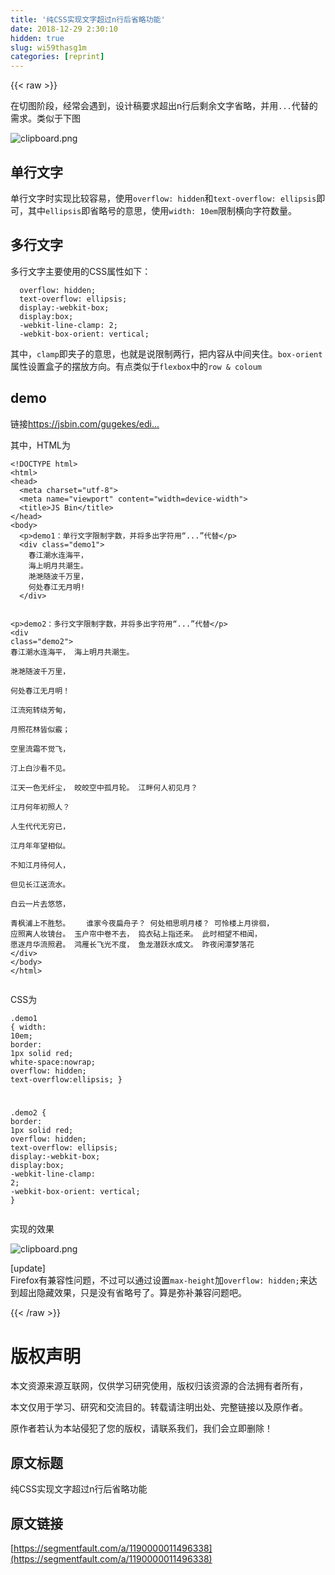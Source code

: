 ```yaml
---
title: '纯CSS实现文字超过n行后省略功能' 
date: 2018-12-29 2:30:10
hidden: true
slug: wi59thasg1m
categories: [reprint]
---
```


{{< raw >}}

                    
<p>在切图阶段，经常会遇到，设计稿要求超出n行后剩余文字省略，并用<code>...</code>代替的需求。类似于下图</p>
<p><span class="img-wrap"><img data-src="/img/bVWoOD?w=938&amp;h=100" src="https://static.alili.tech/img/bVWoOD?w=938&amp;h=100" alt="clipboard.png" title="clipboard.png" style="cursor: pointer; display: inline;"></span></p>
<h2 id="articleHeader0">单行文字</h2>
<p>单行文字时实现比较容易，使用<code>overflow: hidden</code>和<code>text-overflow: ellipsis</code>即可，其中<code>ellipsis</code>即省略号的意思，使用<code>width: 10em</code>限制横向字符数量。</p>
<h2 id="articleHeader1">多行文字</h2>
<p>多行文字主要使用的CSS属性如下：</p>
<div class="widget-codetool" style="display:none;">
      <div class="widget-codetool--inner">
      <span class="selectCode code-tool" data-toggle="tooltip" data-placement="top" title="" data-original-title="全选"></span>
      <span type="button" class="copyCode code-tool" data-toggle="tooltip" data-placement="top" data-clipboard-text="  overflow: hidden;
  text-overflow: ellipsis;
  display:-webkit-box;
  display:box;
  -webkit-line-clamp: 2; 
  -webkit-box-orient: vertical;" title="" data-original-title="复制"></span>
      <span type="button" class="saveToNote code-tool" data-toggle="tooltip" data-placement="top" title="" data-original-title="放进笔记"></span>
      </div>
      </div><pre class="hljs scss"><code>  <span class="hljs-attribute">overflow</span>: hidden;
  <span class="hljs-attribute">text-overflow</span>: ellipsis;
  <span class="hljs-attribute">display</span>:-webkit-box;
  <span class="hljs-attribute">display</span>:box;
  -webkit-line-clamp: <span class="hljs-number">2</span>; 
  -webkit-box-orient: vertical;</code></pre>
<p>其中，<code>clamp</code>即夹子的意思，也就是说限制两行，把内容从中间夹住。<code>box-orient</code>属性设置盒子的摆放方向。有点类似于<code>flexbox</code>中的<code>row &amp; coloum</code></p>
<h2 id="articleHeader2">demo</h2>
<p>链接<a href="https://jsbin.com/gugekes/edit?html,css,output" rel="nofollow noreferrer" target="_blank">https://jsbin.com/gugekes/edi...</a></p>
<p>其中，HTML为</p>
<div class="widget-codetool" style="display:none;">
      <div class="widget-codetool--inner">
      <span class="selectCode code-tool" data-toggle="tooltip" data-placement="top" title="" data-original-title="全选"></span>
      <span type="button" class="copyCode code-tool" data-toggle="tooltip" data-placement="top" data-clipboard-text="<!DOCTYPE html>
<html>
<head>
  <meta charset=&quot;utf-8&quot;>
  <meta name=&quot;viewport&quot; content=&quot;width=device-width&quot;>
  <title>JS Bin</title>
</head>
<body>
  <p>demo1：单行文字限制字数，并将多出字符用“...”代替</p>
  <div class=&quot;demo1&quot;>
    春江潮水连海平，
    海上明月共潮生。  
    滟滟随波千万里，  
    何处春江无月明!
  </div>
  
  <p>demo2：多行文字限制字数，并将多出字符用“...”代替</p>
  <div class=&quot;demo2&quot;>
    春江潮水连海平，
    海上明月共潮生。  
    滟滟随波千万里，  
    何处春江无月明！  
    江流宛转绕芳甸，  
    月照花林皆似霰；  
    空里流霜不觉飞，  
    汀上白沙看不见。  
    江天一色无纤尘，
    皎皎空中孤月轮。 
    江畔何人初见月？  
    江月何年初照人？  
    人生代代无穷已，  
    江月年年望相似。  
    不知江月待何人，  
    但见长江送流水。  
    白云一片去悠悠，  
    青枫浦上不胜愁。 　 
    谁家今夜扁舟子？
    何处相思明月楼？
    可怜楼上月徘徊，
    应照离人妆镜台。
    玉户帘中卷不去，
    捣衣砧上指还来。
    此时相望不相闻，
    愿逐月华流照君。
    鸿雁长飞光不度， 
    鱼龙潜跃水成文。
    昨夜闲潭梦落花
  </div>
</body>
</html>" title="" data-original-title="复制"></span>
      <span type="button" class="saveToNote code-tool" data-toggle="tooltip" data-placement="top" title="" data-original-title="放进笔记"></span>
      </div>
      </div><pre class="hljs xml"><code><span class="hljs-meta">&lt;!DOCTYPE html&gt;</span>
<span class="hljs-tag">&lt;<span class="hljs-name">html</span>&gt;</span>
<span class="hljs-tag">&lt;<span class="hljs-name">head</span>&gt;</span>
  <span class="hljs-tag">&lt;<span class="hljs-name">meta</span> <span class="hljs-attr">charset</span>=<span class="hljs-string">"utf-8"</span>&gt;</span>
  <span class="hljs-tag">&lt;<span class="hljs-name">meta</span> <span class="hljs-attr">name</span>=<span class="hljs-string">"viewport"</span> <span class="hljs-attr">content</span>=<span class="hljs-string">"width=device-width"</span>&gt;</span>
  <span class="hljs-tag">&lt;<span class="hljs-name">title</span>&gt;</span>JS Bin<span class="hljs-tag">&lt;/<span class="hljs-name">title</span>&gt;</span>
<span class="hljs-tag">&lt;/<span class="hljs-name">head</span>&gt;</span>
<span class="hljs-tag">&lt;<span class="hljs-name">body</span>&gt;</span>
  <span class="hljs-tag">&lt;<span class="hljs-name">p</span>&gt;</span>demo1：单行文字限制字数，并将多出字符用“...”代替<span class="hljs-tag">&lt;/<span class="hljs-name">p</span>&gt;</span>
  <span class="hljs-tag">&lt;<span class="hljs-name">div</span> <span class="hljs-attr">class</span>=<span class="hljs-string">"demo1"</span>&gt;</span>
    春江潮水连海平，
    海上明月共潮生。  
    滟滟随波千万里，  
    何处春江无月明!
  <span class="hljs-tag">&lt;/<span class="hljs-name">div</span>&gt;</span>
  
  <span class="hljs-tag">&lt;<span class="hljs-name">p</span>&gt;</span>demo2：多行文字限制字数，并将多出字符用“...”代替<span class="hljs-tag">&lt;/<span class="hljs-name">p</span>&gt;</span>
  <span class="hljs-tag">&lt;<span class="hljs-name">div</span> <span class="hljs-attr">class</span>=<span class="hljs-string">"demo2"</span>&gt;</span>
    春江潮水连海平，
    海上明月共潮生。  
    滟滟随波千万里，  
    何处春江无月明！  
    江流宛转绕芳甸，  
    月照花林皆似霰；  
    空里流霜不觉飞，  
    汀上白沙看不见。  
    江天一色无纤尘，
    皎皎空中孤月轮。 
    江畔何人初见月？  
    江月何年初照人？  
    人生代代无穷已，  
    江月年年望相似。  
    不知江月待何人，  
    但见长江送流水。  
    白云一片去悠悠，  
    青枫浦上不胜愁。 　 
    谁家今夜扁舟子？
    何处相思明月楼？
    可怜楼上月徘徊，
    应照离人妆镜台。
    玉户帘中卷不去，
    捣衣砧上指还来。
    此时相望不相闻，
    愿逐月华流照君。
    鸿雁长飞光不度， 
    鱼龙潜跃水成文。
    昨夜闲潭梦落花
  <span class="hljs-tag">&lt;/<span class="hljs-name">div</span>&gt;</span>
<span class="hljs-tag">&lt;/<span class="hljs-name">body</span>&gt;</span>
<span class="hljs-tag">&lt;/<span class="hljs-name">html</span>&gt;</span></code></pre>
<p>CSS为</p>
<div class="widget-codetool" style="display:none;">
      <div class="widget-codetool--inner">
      <span class="selectCode code-tool" data-toggle="tooltip" data-placement="top" title="" data-original-title="全选"></span>
      <span type="button" class="copyCode code-tool" data-toggle="tooltip" data-placement="top" data-clipboard-text=".demo1 {
  width: 10em;
  border: 1px solid red;
  white-space:nowrap;
  overflow: hidden;
  text-overflow:ellipsis;
}

.demo2 {
  border: 1px solid red;
  overflow: hidden;
  text-overflow: ellipsis;
  display:-webkit-box;
  display:box;
  -webkit-line-clamp: 2;
  -webkit-box-orient: vertical;
}" title="" data-original-title="复制"></span>
      <span type="button" class="saveToNote code-tool" data-toggle="tooltip" data-placement="top" title="" data-original-title="放进笔记"></span>
      </div>
      </div><pre class="hljs css"><code><span class="hljs-selector-class">.demo1</span> {
  <span class="hljs-attribute">width</span>: <span class="hljs-number">10em</span>;
  <span class="hljs-attribute">border</span>: <span class="hljs-number">1px</span> solid red;
  <span class="hljs-attribute">white-space</span>:nowrap;
  <span class="hljs-attribute">overflow</span>: hidden;
  <span class="hljs-attribute">text-overflow</span>:ellipsis;
}

<span class="hljs-selector-class">.demo2</span> {
  <span class="hljs-attribute">border</span>: <span class="hljs-number">1px</span> solid red;
  <span class="hljs-attribute">overflow</span>: hidden;
  <span class="hljs-attribute">text-overflow</span>: ellipsis;
  <span class="hljs-attribute">display</span>:-webkit-box;
  <span class="hljs-attribute">display</span>:box;
  <span class="hljs-attribute">-webkit-line-clamp</span>: <span class="hljs-number">2</span>;
  <span class="hljs-attribute">-webkit-box-orient</span>: vertical;
}</code></pre>
<p>实现的效果</p>
<p><span class="img-wrap"><img data-src="/img/bVWoSR?w=952&amp;h=348" src="https://static.alili.tech/img/bVWoSR?w=952&amp;h=348" alt="clipboard.png" title="clipboard.png" style="cursor: pointer; display: inline;"></span></p>
<p>[update]<br>Firefox有兼容性问题，不过可以通过设置<code>max-height</code>加<code>overflow: hidden;</code>来达到超出隐藏效果，只是没有省略号了。算是弥补兼容问题吧。</p>

                
{{< /raw >}}

# 版权声明
本文资源来源互联网，仅供学习研究使用，版权归该资源的合法拥有者所有，

本文仅用于学习、研究和交流目的。转载请注明出处、完整链接以及原作者。

原作者若认为本站侵犯了您的版权，请联系我们，我们会立即删除！

## 原文标题
纯CSS实现文字超过n行后省略功能

## 原文链接
[https://segmentfault.com/a/1190000011496338](https://segmentfault.com/a/1190000011496338)

